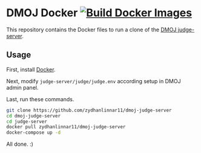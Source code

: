 # DMOJ Docker [![Build Docker Images](https://github.com/zydhanlinnar11/dmoj-judge-server/actions/workflows/docker.yml/badge.svg)](https://github.com/zydhanlinnar11/dmoj-judge-server/actions/workflows/docker.yml)

This repository contains the Docker files to run a clone of the [DMOJ judge-server](https://github.com/DMOJ/judge-server).

## Usage

First, install [Docker](https://docs.docker.com/engine/install/debian/).

Next, modify `judge-server/judge/judge.env` according setup in DMOJ admin panel.

Last, run these commands.

```bash
git clone https://github.com/zydhanlinnar11/dmoj-judge-server
cd dmoj-judge-server
cd judge-server
docker pull zydhanlinnar11/dmoj-judge-server
docker-compose up -d
```

All done. :)

